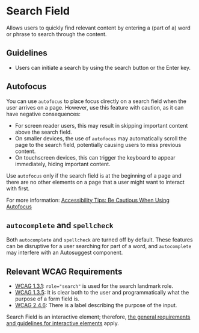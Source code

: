 <!-- @license CC0-1.0 -->

# Search Field

Allows users to quickly find relevant content by entering a (part of a) word or phrase to search through the content.

## Guidelines

- Users can initiate a search by using the search button or the Enter key.

## Autofocus

You can use `autofocus` to place focus directly on a search field when the user arrives on a page.
However, use this feature with caution, as it can have negative consequences:

- For screen reader users, this may result in skipping important content above the search field.
- On smaller devices, the use of `autofocus` may automatically scroll the page to the search field, potentially causing users to miss previous content.
- On touchscreen devices, this can trigger the keyboard to appear immediately, hiding important content.

Use `autofocus` only if the search field is at the beginning of a page and there are no other elements on a page that a user might want to interact with first.

For more information: [Accessibility Tips: Be Cautious When Using Autofocus](https://www.boia.org/blog/accessibility-tips-be-cautious-when-using-autofocus)

## `autocomplete` and `spellcheck`

Both `autocomplete` and `spellcheck` are turned off by default.
These features can be disruptive for a user searching for part of a word, and `autocomplete` may interfere with an Autosuggest component.

## Relevant WCAG Requirements

- [WCAG 1.3.1](https://www.w3.org/TR/WCAG22/#info-and-relationships): `role="search"` is used for the search landmark role.
- [WCAG 1.3.5](https://www.w3.org/TR/WCAG22/#identify-input-purpose): It is clear both to the user and programmatically what the purpose of a form field is.
- [WCAG 2.4.6](https://www.w3.org/TR/WCAG22/#headings-and-labels): There is a label describing the purpose of the input.

Search Field is an interactive element; therefore, [the general requirements and guidelines for interactive elements](/docs/docs-design-guidelines-interactive-elements--docs) apply.
